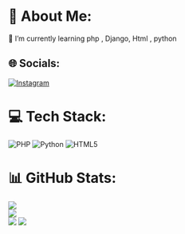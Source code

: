 # 💫 About Me:
🌱 I’m currently learning php , Django, Html , python


## 🌐 Socials:
[![Instagram](https://img.shields.io/badge/Instagram-%23E4405F.svg?logo=Instagram&logoColor=white)](https://instagram.com/AmirSina1232) 

# 💻 Tech Stack:
![PHP](https://img.shields.io/badge/php-%23777BB4.svg?style=for-the-badge&logo=php&logoColor=white) ![Python](https://img.shields.io/badge/python-3670A0?style=for-the-badge&logo=python&logoColor=ffdd54) ![HTML5](https://img.shields.io/badge/html5-%23E34F26.svg?style=for-the-badge&logo=html5&logoColor=white)
# 📊 GitHub Stats:
![](https://github-readme-stats.vercel.app/api?username=Sina1232&theme=dark&hide_border=false&include_all_commits=false&count_private=false)<br/>
![](https://github-readme-streak-stats.herokuapp.com/?user=Sina1232&theme=dark&hide_border=false)<br/>
![](https://github-readme-stats.vercel.app/api/top-langs/?username=Sina1232&theme=dark&hide_border=false&include_all_commits=false&count_private=false&layout=compact)
[![](https://visitcount.itsvg.in/api?id=Sina1232&icon=0&color=0)](https://visitcount.itsvg.in)
